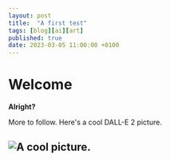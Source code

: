 ```yaml
---
layout: post
title:  "A first test"
tags: [blog][ai][art]
published: true
date: 2023-03-05 11:00:00 +0100
---
```


# Welcome

**Alright?**

More to follow. Here's a cool DALL-E 2 picture.

![A cool picture.](an-image.png)
---

